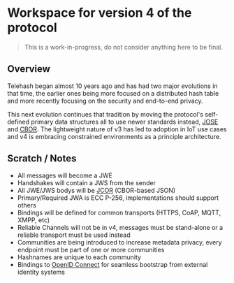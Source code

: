 # Workspace for version 4 of the protocol

> This is a work-in-progress, do not consider anything here to be final.

## Overview

Telehash began almost 10 years ago and has had two major evolutions in that time, the earlier ones being more focused on a distributed hash table and more recently focusing on the security and end-to-end privacy.

This next evolution continues that tradition by moving the protocol's self-defined primary data structures all to use newer standards instead, [JOSE](https://datatracker.ietf.org/wg/jose/documents/) and [CBOR](https://datatracker.ietf.org/wg/cbor/documents/).  The lightweight nature of v3 has led to adoption in IoT use cases and v4 is embracing constrained environments as a principle architecture.

## Scratch / Notes

* All messages will become a JWE
* Handshakes will contain a JWS from the sender
* All JWE/JWS bodys will be [JCOR](https://github.com/quartzjer/JCOR) (CBOR-based JSON)
* Primary/Required JWA is ECC P-256, implementations should support others
* Bindings will be defined for common transports (HTTPS, CoAP, MQTT, XMPP, etc)
* Reliable Channels will not be in v4, messages must be stand-alone or a reliable transport must be used instead
* Communities are being introduced to increase metadata privacy, every endpoint must be part of one or more communities
* Hashnames are unique to each community
* Bindings to [OpenID Connect](https://en.wikipedia.org/wiki/OpenID_Connect) for seamless bootstrap from external identity systems
